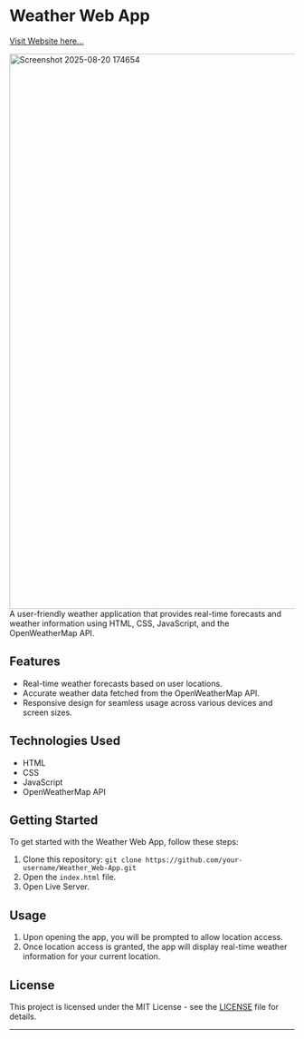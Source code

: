 # Weather Web App
[Visit Website here...](https://weaherwebapp.netlify.app/)

<img width="1919" height="979" alt="Screenshot 2025-08-20 174654" src="https://github.com/user-attachments/assets/42067ed1-ca8c-4dcc-ac51-d32c19102c88" />   
A user-friendly weather application that provides real-time forecasts and weather information using HTML, CSS, JavaScript, and the OpenWeatherMap API.

## Features

- Real-time weather forecasts based on user locations.
- Accurate weather data fetched from the OpenWeatherMap API.
- Responsive design for seamless usage across various devices and screen sizes.

## Technologies Used

- HTML
- CSS
- JavaScript
- OpenWeatherMap API

## Getting Started

To get started with the Weather Web App, follow these steps:

1. Clone this repository: `git clone https://github.com/your-username/Weather_Web-App.git`
2. Open the `index.html` file.
3. Open Live Server.

## Usage

1. Upon opening the app, you will be prompted to allow location access.
2. Once location access is granted, the app will display real-time weather information for your current location.


## License

This project is licensed under the MIT License - see the [LICENSE](LICENSE) file for details.

---
